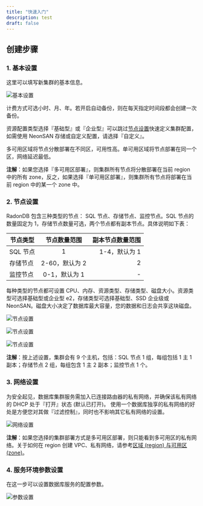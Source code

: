 ```yaml
---
title: "快速入门"
description: test
draft: false
---
```


## 创建步骤

### 1. 基本设置

这里可以填写新集群的基本信息。

![基本设置](../../_images/base_step_1.png)

计费方式可选小时、月、年。若开启自动备份，则在每天指定时间段都会创建一次备份。

资源配置类型选择『基础型』或『企业型』可以跳过[节点设置](./#2-节点设置)快速定义集群配置，如需使用 NeonSAN 存储或自定义配置，请选择『自定义』。

多可用区域将节点分散部署在不同区，可用性高。单可用区域将节点部署在同一个区，网络延迟最低。

**注解**：如果您选择『多可用区部署』，则集群所有节点将分散部署在当前 region 中的所有 zone，反之，如果选择『单可用区部署』，则集群所有节点将部署在当前 region 中的某一个 zone 中。

### 2. 节点设置

RadonDB 包含三种类型的节点： SQL 节点、存储节点、监控节点。SQL 节点的数量固定为 1，存储节点数量可选，两个节点都有副本节点。具体说明如下表：

| 节点类型 |  节点数量范围  | 副本节点数量范围 |
| -------- | :------------: | ---------------: |
| SQL 节点 |       1        |    1-4，默认为 1 |
| 存储节点 | 2-60，默认为 2 |                2 |
| 监控节点 | 0-1，默认为 1  |                - |

每种类型的节点都可设置 CPU、内存、资源类型、存储类型、磁盘大小。资源类型可选择基础型或企业型 e2，存储类型可选择基础型、SSD 企业级或 NeonSAN。磁盘大小决定了数据库最大容量，您的数据和日志会共享这块磁盘。

![节点设置](../../_images/base_step_2.png)

![节点设置](../../_images/base_step_3.png)

![节点设置](../../_images/base_step_4.png)

**注解**：按上述设置，集群会有 9 个主机，包括：SQL 节点 1 组，每组包括 1 主 1 副本；存储节点 2 组，每组包含 1 主 2 副本；监控节点 1 个。

### 3. 网络设置

为安全起见，数据库集群服务需加入已连接路由器的私有网络，并确保该私有网络的 DHCP 处于『打开』状态 (默认已打开)。 使用一个数据库独享的私有网络的好处是方便您对其做『过滤控制』，同时也不影响其它私有网络的设置。

![网络设置](../../_images/base_step_5.png)

**注解**：如果您选择的集群部署方式是多可用区部署，则只能看到多可用区的私有网络。关于如何在 region 创建 VPC、私有网络，请参考[区域 (region) 与可用区 (zone)](https://docs.qingcloud.com/product/region)。

### 4. 服务环境参数设置

在这一步可以设置数据库服务的配置参数。

![参数设置](../../_images/base_step_6.png)

